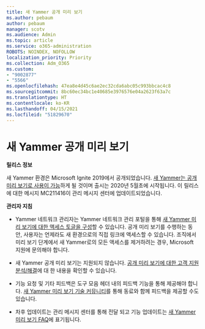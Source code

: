 ```yaml
---
title: 새 Yammer 공개 미리 보기
ms.author: pebaum
author: pebaum
manager: scotv
ms.audience: Admin
ms.topic: article
ms.service: o365-administration
ROBOTS: NOINDEX, NOFOLLOW
localization_priority: Priority
ms.collection: Adm_O365
ms.custom:
- "9002877"
- "5566"
ms.openlocfilehash: 47ea8e4d45c6ae2ec32cda6abc05c993bbcac4c8
ms.sourcegitcommit: 8bc60ec34bc1e40685e3976576e04a2623f63a7c
ms.translationtype: HT
ms.contentlocale: ko-KR
ms.lasthandoff: 04/15/2021
ms.locfileid: "51829670"
---
```

# <a name="new-yammer-public-preview"></a>새 Yammer 공개 미리 보기

**릴리스 정보**

새 Yammer 환경은 Microsoft Ignite 2019에서 공개되었습니다. [새 Yammer는 공개 미리 보기로 사용이 가능](https://docs.microsoft.com/yammer/get-started-with-yammer/newyammer-faq)하게 될 것이며 출시는 2020년 5월초에 시작됩니다. 이 릴리스에 대한 메시지 MC211416이 관리 메시지 센터에 업데이트되었습니다.

**관리자 지침**

- Yammer 네트워크 관리자는 Yammer 네트워크 관리 포털을 통해 [새 Yammer 미리 보기에 대한 액세스 토글을 구성](https://docs.microsoft.com/yammer/get-started-with-yammer/administrative-settings-opt-in-newyammer)할 수 있습니다. 공개 미리 보기를 수행하는 동안, 사용자는 언제라도 새 환경으로의 직접 링크에 액세스할 수 있습니다. 조직에서 미리 보기 단계에서 새 Yammer로의 모든 액세스를 제거하려는 경우, Microsoft 지원에 문의해야 합니다.

- 새 Yammer 공개 미리 보기는 지원되지 않습니다. [공개 미리 보기에 대한 고객 지원 분석/해결](https://docs.microsoft.com/yammer/get-started-with-yammer/newyammer-faq#yammer-preview-customer-support)에 대 한 내용을 확인할 수 있습니다.

- 기능 요청 및 기타 피드백은 도구 모음 헤더 내의 피드백 기능을 통해 제공해야 합니다. [새 Yammer 미리 보기 기술 커뮤니티](https://techcommunity.microsoft.com/t5/new-yammer-preview/bd-p/NewYammerPreview)를 통해 동료와 함께 피드백을 제공할 수도 있습니다.

- 차후 업데이트는 관리 메시지 센터를 통해 전달 되고 기능 업데이트는 [새 Yammer 미리 보기 FAQ](https://docs.microsoft.com/yammer/get-started-with-yammer/newyammer-faq)에 표기됩니다.
